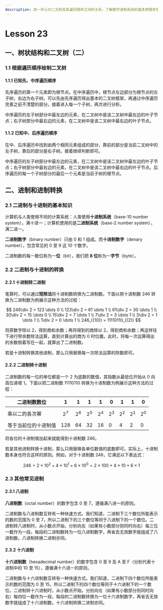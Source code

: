 ```yaml
---
description: 进一步认识二叉树及其遍历顺序之间的关系，了解数字进制系统的基本原理并学习多种进制互转的方法
---
```


# Lesson 23

## 一、树状结构和二叉树（二）

### 1.1 根据遍历顺序绘制二叉树

#### 1.1.1 已知先、中序遍历顺序

先序遍历的第一个元素即为根节点。在中序遍历中，根节点左边部分为根节点的左子树，右边为右子树。可以先由先序遍历得出基本的二叉树框架，再通过中序遍历完善之前不清楚的部分。接着进入每一个子树，再次进行分析。

中序遍历的左子树部分中最左边的元素，在二叉树中是该二叉树中最左边的叶子节点；右子树部分中最右边的元素，在二叉树中是该二叉树中最右边的叶子节点。

#### 1.1.2 已知中、后序遍历顺序

在中、后序遍历中找到由两个相同元素组成的部分，靠前的部分是当前二叉树中的左子树，靠后的部分是右子树。接着继续判断即可。

中序遍历的左子树部分中最左边的元素，在二叉树中是该二叉树中最左边的叶子节点；右子树部分中最右边的元素，在二叉树中是该二叉树中最右边的叶子节点。后序遍历的每一个子树部分的最后一个元素是当前子树的根节点。

## 二、进制和进制转换

### 2.1 二进制与十进制的基本知识

计算机与人类使用不同的计算系统：人类使用**十进制系统**（base-10 number system），满十进一；计算机使用的是**二进制系统**（base-2 number system），满二进一。

**二进制数字**（binary number）只由 0 和 1 组成。而**十进制数字**（denary number），包含常见的 0 至 9 这 10 个数字。

二进制数的每一数位称为一**位**（bit），我们把 **8 位**称为一**字节**（byte）。

### 2.2 二进制与十进制的转换

#### 2.2.1 十进制转二进制

笔算时，可以通过**短除法**将十进制数转换为二进制数。下面以把十进制数 246 转换为二进制数为例展示这种方法的过程：

$$
246\div 2 = 123 \dots 0 \\ 123\div 2 = 61 \dots 1 \\ 61\div 2 = 30 \dots 1 \\ 30\div 2 = 15 \dots 0 \\ 15\div 2 = 7 \dots 1 \\ 7\div 2 = 3 \dots 1 \\ 3\div 2 = 1 \dots 1 \\ 1\div 2 = 0 \dots 1 \\ 246_{(10)} = 11110110_{(2)}
$$

将原数字除以 2，得到商和余数；再将得到的商除以 2，得到商和余数；再这样往下进行带余数除法运算，直到计算出的商为 0 时位置。此时，将每一次运算得出的余数倒着写在一起，就算出了二进制数。

若是十进制转换其他进制，那么只用替换每一次除法运算的除数即可。

#### 2.2.2 二进制转十进制

二进制数的每一位的单位都是一个 2 为底数的数值，其指数从最低位开始从 0 向高位递增 1。下面以把二进制数 11110110 转换为十进制数为例展示这种方法的过程：

| 二进制数数位     | 1         | 1         | 1         | 1         | 0         | 1         | 1         | 0         |
| ---------- | --------- | --------- | --------- | --------- | --------- | --------- | --------- | --------- |
| 乘以二的各次幂    | $$2^{7}$$ | $$2^{6}$$ | $$2^{5}$$ | $$2^{4}$$ | $$2^{3}$$ | $$2^{2}$$ | $$2^{1}$$ | $$2^{0}$$ |
| 等于当前位的十进制值 | 128       | 64        | 32        | 16        | 0         | 4         | 2         | 0         |

将各位的十进制值加起来就能得到十进制数 246。

若是其他进制转换十进制，那么只用替换各单位数值的底数即可。实际上，十进制数本身也符合这样的原则。例如，对于十进制数 246，它满足以下表达式：

$$
246 = 2\times 10^{2} + 4\times 10^{1} + 6\times 10^{0} = 2\times 100 + 4\times 10 + 6\times 1
$$

### 2.3 其他常见进制

#### 2.3.1 八进制

**八进制数**（octal number）的数字包含 0 至 7，遵循满八进一的原则。

二进制数与八进制数互转有一种快速方式。我们知道，二进制下三个数位所能表示的数的范围为 0 至 7，所以二进制下的三个数位等同于八进制下的一个数位。二进制转八进制时，从小数点开始，分别向左（如果有小数部分则同时向右）每三位一截作为一段，每段的二进制数转为一位八进制数字，再省去无效数字就组成了八进制数。八进制转换二进制亦同。

#### 2.3.2 十六进制

**十六进制数**（hexadecimal number）的数字包含 0 至 9 及 A 至 F（分别代表十进制中的 10 至 15），遵循满十六进一的原则。

二进制数与十六进制数互转有一种快速方式。我们知道，二进制下四个数位所能表示的数的范围为 0 至 15，所以二进制下的四个数位等同于十六进制下的一个数位。二进制转十六进制时，从小数点开始，分别向左（如果有小数部分则同时向右）每四位一截作为一段，每段的二进制数转换为一位十六进制数字，再省去无效数字就组成了十六进制数。十六进制转换二进制亦同。
